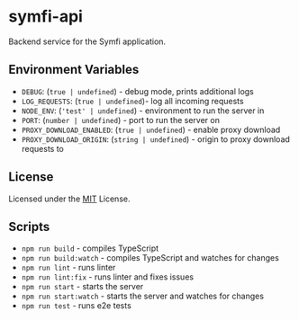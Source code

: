 # symfi-api

Backend service for the Symfi application.

## Environment Variables

* `DEBUG`: (`true | undefined`) - debug mode, prints additional logs
* `LOG_REQUESTS`: (`true | undefined`)- log all incoming requests
* `NODE_ENV`: (`'test' | undefined`) - environment to run the server in
* `PORT`: (`number | undefined`) - port to run the server on
* `PROXY_DOWNLOAD_ENABLED`: (`true | undefined`) - enable proxy download
* `PROXY_DOWNLOAD_ORIGIN`: (`string | undefined`) - origin to proxy download requests to

## License

Licensed under the [MIT](./LICENSE) License.

## Scripts

* `npm run build` - compiles TypeScript
* `npm run build:watch` - compiles TypeScript and watches for changes
* `npm run lint` - runs linter
* `npm run lint:fix` - runs linter and fixes issues
* `npm run start` - starts the server
* `npm run start:watch` - starts the server and watches for changes
* `npm run test` - runs e2e tests
